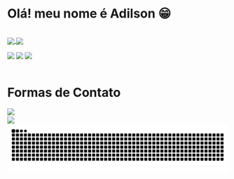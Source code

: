
<h1>Olá! meu nome é Adilson 😁</h1>

<br>
<!-- tabelas -->
<div>
<a href="https://github.com/Adilson0001">  
<img height=200 align="center" src="https://github-readme-stats.vercel.app/api?username=adilson0001&show_icons=true&theme=midnight-purple&date=2024-05-15" />
</a>
<img height=200 align="center" src="https://github-readme-stats.vercel.app/api/top-langs?username=adilson0001&langs_count=8&card_width=320&theme=midnight-purple&date=2024-05-15" />

</div>

<br>
<!-- badges -->
<div>
<img src="https://cdn.jsdelivr.net/gh/devicons/devicon@latest/icons/html5/html5-original-wordmark.svg" width="61px" />
<img src="https://cdn.jsdelivr.net/gh/devicons/devicon@latest/icons/css3/css3-original-wordmark.svg" width="61px" />
<img src="https://cdn.jsdelivr.net/gh/devicons/devicon@latest/icons/python/python-original-wordmark.svg" width="61px" /> 
</div>

<br>

<h1>Formas de Contato</h1>

<a href="https://www.linkedin.com/in/adilsondejesus/" target="_blank">
  <img src="https://cdn.jsdelivr.net/gh/devicons/devicon@latest/icons/linkedin/linkedin-original-wordmark.svg" width="100px" />
</a>
<br>
<a href="https://mail.google.com/mail/?view=cm&to=adilsonprofissional343@gmail.com" target="_blank">
  <img src="https://img.shields.io/badge/Gmail-D14836?style=for-the-badge&logo=gmail&logoColor=white"/>
</a>

<picture>
<picture>
  <source media="(prefers-color-scheme: dark)" srcset="https://raw.githubusercontent.com/adilson0001/adilson0001/output/github-contribution-grid-snake-dark.svg">
  <source media="(prefers-color-scheme: light)" srcset="https://raw.githubusercontent.com/adilson0001/adilson0001/output/github-contribution-grid-snake.svg">
  <img alt="github contribution grid snake animation" src="https://raw.githubusercontent.com/adilson0001/adilson0001/output/github-contribution-grid-snake.svg">
</picture>
</picture>



